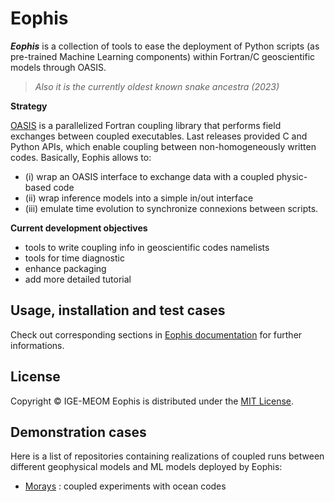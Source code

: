 # Eophis

**_Eophis_** is a collection of tools to ease the deployment of Python scripts (as pre-trained Machine Learning components) within Fortran/C geoscientific models through OASIS.
> _Also it is the currently oldest known snake ancestra (2023)_

**Strategy**

[OASIS](https://oasis.cerfacs.fr/en/) is a parallelized Fortran coupling library that performs field exchanges between coupled executables. Last releases provided C and Python APIs, which enable coupling between non-homogeneously written codes. 
Basically, Eophis allows to: 
   - (i) wrap an OASIS interface to exchange data with a coupled physic-based code
   - (ii) wrap inference models into a simple in/out interface
   - (iii) emulate time evolution to synchronize connexions between scripts.

**Current development objectives**
   - tools to write coupling info in geoscientific codes namelists
   - tools for time diagnostic
   - enhance packaging
   - add more detailed tutorial

## Usage, installation and test cases

Check out corresponding sections in [Eophis documentation](https://eophis.readthedocs.io/en/latest/index.html) for further informations.

## License

Copyright &copy; IGE-MEOM
Eophis is distributed under the [MIT License](https://github.com/meom-group/eophis/blob/main/LICENSE).

## Demonstration cases

Here is a list of repositories containing realizations of coupled runs between different geophysical models and ML models deployed by Eophis:
- [Morays](https://github.com/morays-community) : coupled experiments with ocean codes
